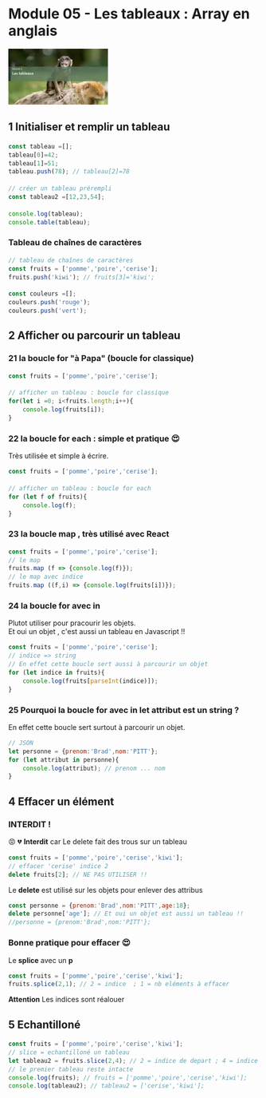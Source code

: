 # Module 05 - Les tableaux : Array en anglais
![alt text](m4.webp)
## 1 Initialiser et remplir un tableau
```js
const tableau =[];
tableau[0]=42;
tableau[1]=51;
tableau.push(78); // tableau[2]=78

// créer un tableau prérempli
const tableau2 =[12,23,54];

console.log(tableau);
console.table(tableau);
```
### Tableau de chaînes de caractères
```js
// tableau de chaînes de caractères
const fruits = ['pomme','poire','cerise'];
fruits.push('kiwi'); // fruits[3]='kiwi';

const couleurs =[];
couleurs.push('rouge');
couleurs.push('vert');
```

## 2 Afficher ou parcourir un tableau
### 21 la boucle for "à Papa" (boucle for classique)
```js
const fruits = ['pomme','poire','cerise'];

// afficher un tableau : boucle for classique
for(let i =0; i<fruits.length;i++){
    console.log(fruits[i]);
}
```
### 22 la boucle for each : simple et pratique  :heart_eyes:
Très utilisée et simple à écrire.  

```js
const fruits = ['pomme','poire','cerise'];

// afficher un tableau : boucle for each
for (let f of fruits){
    console.log(f);
}
```
### 23 la boucle map , très utilisé avec React
```js
const fruits = ['pomme','poire','cerise'];
// le map
fruits.map (f => {console.log(f)});
// le map avec indice
fruits.map ((f,i) => {console.log(fruits[i])});
```
### 24 la boucle for avec in
Plutot utiliser pour pracourir les objets.  
Et oui un objet , c'est aussi un tableau en Javascript !!  
```js
const fruits = ['pomme','poire','cerise'];
// indice => string
// En effet cette boucle sert aussi à parcourir un objet
for (let indice in fruits){
    console.log(fruits[parseInt(indice)]);
}

```
### 25 Pourquoi la boucle for avec in let attribut est un string ?
En effet cette boucle sert surtout à parcourir un objet.  
```js
// JSON
let personne = {prenom:'Brad',nom:'PITT'};
for (let attribut in personne){
    console.log(attribut); // prenom ... nom
}
```
## 4 Effacer un élément

### INTERDIT !
:rage: :broken_heart:
**Interdit** car Le delete fait des trous sur un tableau

```js
const fruits = ['pomme','poire','cerise','kiwi'];
// effacer 'cerise' indice 2
delete fruits[2]; // NE PAS UTILISER !!
```
  

Le **delete** est utilisé sur les objets pour enlever des attribus
```js
const personne = {prenom:'Brad',nom:'PITT',age:18};
delete personne['age']; // Et oui un objet est aussi un tableau !!
//personne = {prenom:'Brad',nom:'PITT'};
```
### Bonne pratique pour effacer :heart_eyes:
Le **splice** avec un **p**
```js
const fruits = ['pomme','poire','cerise','kiwi'];
fruits.splice(2,1); // 2 = indice  ; 1 = nb eléments à effacer
```
**Attention** Les indices sont réalouer

## 5 Echantilloné
```js
const fruits = ['pomme','poire','cerise','kiwi'];
// slice = echantilloné un tableau
let tableau2 = fruits.slice(2,4); // 2 = indice de depart ; 4 = indice de fin
// le premier tableau reste intacte
console.log(fruits); // fruits = ['pomme','poire','cerise','kiwi'];
console.log(tableau2); // tableau2 = ['cerise','kiwi'];
```


